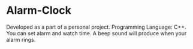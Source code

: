# Alarm-Clock
Developed as a part of a personal project. 
Programming Language: C++.
You can set alarm and watch time.
A beep sound will produce when your alarm rings.
